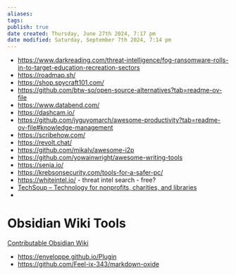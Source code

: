 ```yaml
---
aliases: 
tags: 
publish: true
date created: Thursday, June 27th 2024, 7:17 pm
date modified: Saturday, September 7th 2024, 7:14 pm
---
```


- https://www.darkreading.com/threat-intelligence/fog-ransomware-rolls-in-to-target-education-recreation-sectors
- https://roadmap.sh/
- https://shop.spycraft101.com/
- https://github.com/btw-so/open-source-alternatives?tab=readme-ov-file
- https://www.databend.com/
- https://dashcam.io/
- https://github.com/jyguyomarch/awesome-productivity?tab=readme-ov-file#knowledge-management
- https://scribehow.com/
- https://revolt.chat/
- https://github.com/mikalv/awesome-i2p
- https://github.com/yowainwright/awesome-writing-tools
- https://senja.io/
- https://krebsonsecurity.com/tools-for-a-safer-pc/
- https://whiteintel.io/ - threat intel search - free?
- [TechSoup – Technology for nonprofits, charities, and libraries](https://www.techsoup.org/)
- 

# Obsidian Wiki Tools

[Contributable Obsidian Wiki](../📁%2009%20-%20My%20Obsidian%20Stack/Contributable%20Obsidian%20Wiki/Contributable%20Obsidian%20Wiki.md) 

- https://enveloppe.github.io/Plugin
- https://github.com/Feel-ix-343/markdown-oxide